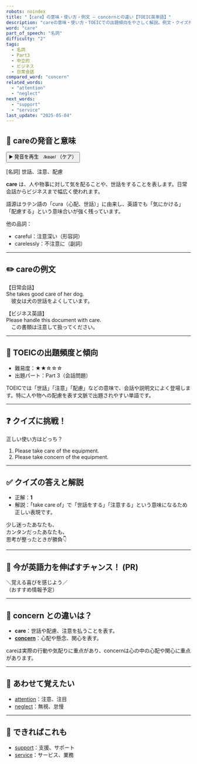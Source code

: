 ```yaml
---
robots: noindex
title: "【care】の意味・使い方・例文 ― concernとの違い【TOEIC英単語】"
description: "careの意味・使い方・TOEICでの出題傾向をやさしく解説。例文・クイズ付きでconcernとの違いもわかりやすく学べます。"
word: "care"
part_of_speech: "名詞"
difficulty: "2"
tags:
  - 名詞
  - Part3
  - 中立的
  - ビジネス
  - 日常会話
compared_word: "concern"
related_words:
  - "attention"
  - "neglect"
next_words:
  - "support"
  - "service"
last_update: "2025-05-04"
---
```


## 🔰 careの発音と意味

<button class="play-audio" onclick="playTTS('care')">
  <span class="play-audio-main">
    ▶️ 発音を再生　/keər/
  </span>
  <span class="play-audio-sub">
    （ケア）
  </span>
</button>

[名詞] 世話、注意、配慮

**care** は、人や物事に対して気を配ることや、世話をすることを表します。日常会話からビジネスまで幅広く使われます。

語源はラテン語の「cura（心配、世話）」に由来し、英語でも「気にかける」「配慮する」という意味合いが強く残っています。

他の品詞：  
- careful：注意深い（形容詞）
- carelessly：不注意に（副詞）

---

## ✏️ careの例文

【日常会話】  
She takes good care of her dog.  
　彼女は犬の世話をよくしています。

【ビジネス英語】  
Please handle this document with care.  
　この書類は注意して扱ってください。

---

## 🎯 TOEICの出題頻度と傾向

- 難易度：★★☆☆☆
- 出題パート：Part 3（会話問題）

TOEICでは「世話」「注意」「配慮」などの意味で、会話や説明文によく登場します。特に人や物への配慮を表す文脈で出題されやすい単語です。

---

## ❓ クイズに挑戦！

正しい使い方はどっち？

1. Please take care of the equipment.  
2. Please take concern of the equipment.

---

## ✅ クイズの答えと解説

- 正解：**1**
- 解説：「take care of」で「世話をする」「注意する」という意味になるため正しい表現です。

少し迷ったあなたも、  
カンタンだったあなたも、  
思考が整ったときが勝負👇️

---

## 🚀 今が英語力を伸ばすチャンス！ (PR)

<div class="info-center">
＼覚える喜びを感じよう／<br>  
（おすすめ情報予定）
</div>

---

## 🤔  concern との違いは？

- **care**：世話や配慮、注意を払うことを表す。
- **[concern](/word/concern/)**：心配や懸念、関心を表す。

careは実際の行動や気配りに重点があり、concernは心の中の心配や関心に重点があります。

---

## 🧩 あわせて覚えたい

- [attention](/word/attention/)：注意、注目
- [neglect](/word/neglect/)：無視、怠慢

---

## 📖 できればこれも

- [support](/word/support/)：支援、サポート
- [service](/word/service/)：サービス、業務

<!-- cvid: aid33_bid42 -->
